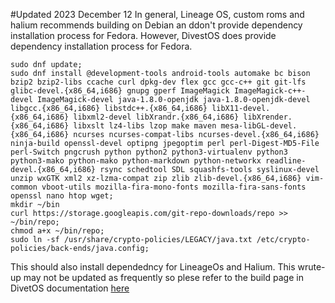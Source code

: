 #Updated 2023 December 12
In general, Lineage OS, custom roms and halium recommends building on Debian an ddon't provide dependency installation process for Fedora. However, DivestOS does provide dependency installation process for Fedora.
```
sudo dnf update;
sudo dnf install @development-tools android-tools automake bc bison bzip2 bzip2-libs ccache curl dpkg-dev flex gcc gcc-c++ git git-lfs glibc-devel.{x86_64,i686} gnupg gperf ImageMagick ImageMagick-c++-devel ImageMagick-devel java-1.8.0-openjdk java-1.8.0-openjdk-devel libgcc.{x86_64,i686} libstdc++.{x86_64,i686} libX11-devel.{x86_64,i686} libxml2-devel libXrandr.{x86_64,i686} libXrender.{x86_64,i686} libxslt lz4-libs lzop make maven mesa-libGL-devel.{x86_64,i686} ncurses ncurses-compat-libs ncurses-devel.{x86_64,i686} ninja-build openssl-devel optipng jpegoptim perl perl-Digest-MD5-File perl-Switch pngcrush python python2 python3-virtualenv python3 python3-mako python-mako python-markdown python-networkx readline-devel.{x86_64,i686} rsync schedtool SDL squashfs-tools syslinux-devel unzip wxGTK xml2 xz-lzma-compat zip zlib zlib-devel.{x86_64,i686} vim-common vboot-utils mozilla-fira-mono-fonts mozilla-fira-sans-fonts openssl nano htop wget;
mkdir ~/bin
curl https://storage.googleapis.com/git-repo-downloads/repo >> ~/bin/repo;
chmod a+x ~/bin/repo;
sudo ln -sf /usr/share/crypto-policies/LEGACY/java.txt /etc/crypto-policies/back-ends/java.config;
```

This should also install dependedncy for LineageOs and Halium. This wrute-up may not be updated as frequently so plese refer to the build page in DivetOS documentation [here](https://divestos.org/pages/build)
